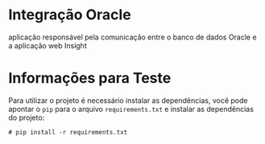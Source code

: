 # Integração Oracle
aplicação responsável pela comunicação entre o banco de dados Oracle e a aplicação web Insight
# Informações para Teste

Para utilizar o projeto é necessário instalar as dependências, você pode apontar o `pip` para o arquivo `requirements.txt` e instalar as dependências do projeto:

```
# pip install -r requirements.txt
```